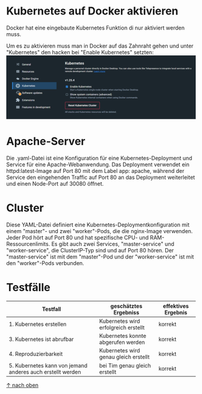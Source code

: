 Kubernetes auf Docker aktivieren
===

Docker hat eine eingebaute Kubernetes Funktion di nur aktiviert werden muss.

Um es zu aktivieren muss man in Docker auf das Zahnraht gehen und unter "Kubernetes" den hacken bei "Enable Kubernetes" setzten:
![Architecktur Docker](/Screenshots/KubernetesEnable.png)

Apache-Server
===

Die .yaml-Datei ist eine Konfiguration für eine Kubernetes-Deployment und Service für eine Apache-Webanwendung. Das Deployment verwendet ein httpd:latest-Image auf Port 80 mit dem Label app: apache, während der Service den eingehenden Traffic auf Port 80 an das Deployment weiterleitet und einen Node-Port auf 30080 öffnet.

Cluster
===
Diese YAML-Datei definiert eine Kubernetes-Deploymentkonfiguration mit einem "master"- und zwei "worker"-Pods, die die nginx-Image verwenden. Jeder Pod hört auf Port 80 und hat spezifische CPU- und RAM-Ressourcenlimits. Es gibt auch zwei Services, "master-service" und "worker-service", die ClusterIP-Typ sind und auf Port 80 hören. Der "master-service" ist mit dem "master"-Pod und der "worker-service" ist mit den "worker"-Pods verbunden.

Testfälle
======
| Testfall                                                   | geschätztes Ergebniss                       | effektives Ergebnis |
| ---------------------------------------------------------- | ------------------------------------------- | ------------------- |
| 1. Kubernetes erstellen                                    | Kubernetes wird erfolgreich erstellt        | korrekt             |
| 3. Kubernetes ist abrufbar                                 | Kubernetes konnte abgerufen werden          | korrekt             |
| 4. Reproduzierbarkeit                                      | Kubernetes wird genau gleich erstellt       | korrekt             |
| 5. Kubernetes kann von jemand anderes auch erstellt werden | bei Tim genau gleich erstellt               | korrekt             |

[&uarr; nach oben](https://github.com/TimTob/M300-Services/tree/main/40-Kubernetes)